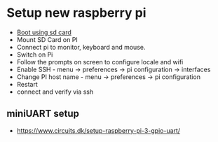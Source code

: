 # Setup new raspberry pi
- [Boot using sd card](https://projects.raspberrypi.org/en/projects/raspberry-pi-setting-up)
- Mount SD Card on PI
- Connect pi to monitor, keyboard and mouse.
- Switch on Pi
- Follow the prompts on screen to configure locale and wifi
- Enable SSH - menu -> preferences -> pi configuration -> interfaces
- Change PI host name -  menu -> preferences -> pi configuration
- Restart
- connect and verify via ssh

## miniUART setup
- https://www.circuits.dk/setup-raspberry-pi-3-gpio-uart/


